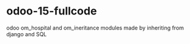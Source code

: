 # odoo-15-fullcode
odoo om_hospital and om_ineritance  modules 
made by inheriting from django and SQL

